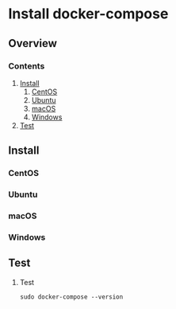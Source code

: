 # Install docker-compose

## Overview

### Contents

1. [Install](#install)
    1. [CentOS](#centos)
    1. [Ubuntu](#ubuntu)
    1. [macOS](#macos)
    1. [Windows](#windows)
1. [Test](#test)

## Install

### CentOS

### Ubuntu

### macOS

### Windows

## Test

1. Test

    ```console
    sudo docker-compose --version
    ```